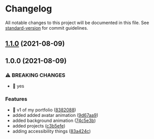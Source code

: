 # Changelog

All notable changes to this project will be documented in this file. See [standard-version](https://github.com/conventional-changelog/standard-version) for commit guidelines.

## [1.1.0](https://github.com/imshubhamsingh/shubham.sh/compare/v1.0.0...v1.1.0) (2021-08-09)

## 1.0.0 (2021-08-09)


### ⚠ BREAKING CHANGES

* 🧨 yes

### Features

* 🎸 v1 of my portfolio ([8382088](https://github.com/imshubhamsingh/shubham.sh/commit/83820881889fa6b44e9eb9d77ddab656ea8ecf6b))
* added added avatar animation ([9d67aa9](https://github.com/imshubhamsingh/shubham.sh/commit/9d67aa9f406f46673d05a5f236e65df4793aabde))
* added background animation ([74c5e3b](https://github.com/imshubhamsingh/shubham.sh/commit/74c5e3b261431ff3cd50990b8ea74baadaacda21))
* added projects ([c3b5efe](https://github.com/imshubhamsingh/shubham.sh/commit/c3b5efe7c979813805c3abf96bf97086ebc3492b))
* adding accessibility things ([83a424c](https://github.com/imshubhamsingh/shubham.sh/commit/83a424cb7f61cd83376b7fb0cd58e5ecae173ab9))
